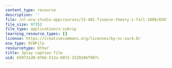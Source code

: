 ```yaml
---
content_type: resource
description: ''
file: /ol-ocw-studio-app/courses/15-401-finance-theory-i-fall-2008/650731d00f66513a80723329206f907c_Q2qjnLO3I_M.vtt
file_size: 97352
file_type: application/x-subrip
learning_resource_types: []
license: https://creativecommons.org/licenses/by-nc-sa/4.0/
ocw_type: OCWFile
resourcetype: Other
title: 3play caption file
uid: 650731d0-0f66-513a-8072-3329206f907c
---
```

